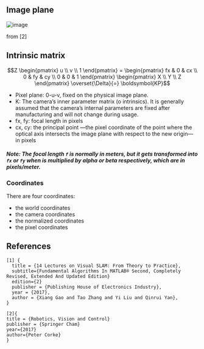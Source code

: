 ## Image plane

![image](https://github.com/ManuelZ/camera-calibration/assets/115771/09f747da-70bc-4040-9115-d38fc13160cf)

from [2]


## Intrinsic matrix

```math 
Z \begin{pmatrix} u \\ v \\ 1 \end{pmatrix} = \begin{pmatrix} fx & 0 & cx \\ 0 & fy & cy \\ 0 & 0 & 1 \end{pmatrix} \begin{pmatrix} X \\ Y \\ Z \end{pmatrix} \overset{\Delta}{=} \boldsymbol{KP}
```

- Pixel plane: 0-u-v, fixed on the physical image plane.
- K: The camera’s inner parameter matrix (o intrinsics). It is generally assumed that the camera’s internal parameters are fixed after manufacturing and will not change during usage.
- fx, fy: focal length in pixels
- cx, cy: the principal point —the pixel coordinate of the point where the optical axis intersects the image plane with respect to the new origin— in pixels

##### Note: The focal length `f` is normally in meters, but it gets transformed into `fx` or `fy` when is multiplied by alpha or beta respectively, which are in pixels/meter.


### Coordinates

There are four coordinates:
- the world coordinates
- the camera coordinates
- the normalized coordinates
- the pixel coordinates


## References
```
[1] {
  title = {14 Lectures on Visual SLAM: From Theory to Practice},
  subtitle={Fundamental Algorithms In MATLAB® Second, Completely Revised, Extended And Updated Edition}
  edition={2}
  publisher = {Publishing House of Electronics Industry},
  year = {2017},
  author = {Xiang Gao and Tao Zhang and Yi Liu and Qinrui Yan},
}

[2]{
title = {Robotics, Vision and Control}
publisher = {Springer Cham}
year={2017}
author={Peter Corke}
}
```
